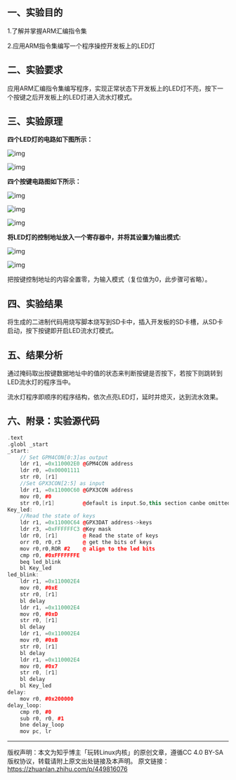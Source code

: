 ## 一、实验目的

1.了解并掌握ARM汇编指令集

2.应用ARM指令集编写一个程序操控开发板上的LED灯

## 二、实验要求

应用ARM汇编指令集编写程序，实现正常状态下开发板上的LED灯不亮，按下一个按键之后开发板上的LED灯进入流水灯模式。

## 三、实验原理

**四个LED灯的电路如下图所示：**

![img](https://pic1.zhimg.com/80/v2-614cfeecea624d60bcfd150387828214_720w.webp)

![img](https://pic1.zhimg.com/80/v2-614cfeecea624d60bcfd150387828214_720w.webp)

**四个按键电路图如下所示：**

![img](https://pic3.zhimg.com/80/v2-f42013cca1e1d4acbdf4a01b6cf2fc42_720w.webp)

![img](https://pic3.zhimg.com/80/v2-82d3485cc2fb992c64a639852770d812_720w.webp)

![img](https://pic4.zhimg.com/80/v2-09e73b394ae37b3209c7aa62b448c90f_720w.webp)

**将LED灯的控制地址放入一个寄存器中，并将其设置为输出模式:**

![img](https://pic4.zhimg.com/80/v2-d5010fee1006340b9416d2b9038ab67b_720w.webp)

![img](https://pic2.zhimg.com/80/v2-6b960d906551a8fdf50be58d586440d1_720w.webp)

把按键控制地址的内容全置零，为输入模式（复位值为0，此步骤可省略）。

## 四、实验结果

将生成的二进制代码用烧写脚本烧写到SD卡中，插入开发板的SD卡槽，从SD卡启动，按下按键即开启LED流水灯模式。

## 五、结果分析

通过掩码取出按键数据地址中的值的状态来判断按键是否按下，若按下则跳转到LED流水灯的程序当中。

流水灯程序即顺序的程序结构，依次点亮LED灯，延时并熄灭，达到流水效果。

## 六、附录：实验源代码

```cpp
.text
.globl _start
_start:
	// Set GPM4CON[0:3]as output
	ldr r1, =0x110002E0 @GPM4CON address 					
	ldr r0, =0x00001111
	str r0, [r1]
	//Set GPX3CON[2:5] as input
	ldr r1, =0x11000C60 @GPX3CON address
	mov r0, #0
	str r0,[r1]			@default is input.So,this section canbe omitted
Key_led:
	//Read the state of keys
	ldr r1, =0x11000C64 @GPX3DAT address->keys
	ldr r3, =0xFFFFFFC3 @Key mask
	ldr r0, [r1] 		@ Read the state of keys
	orr r0, r0,r3		@ get the bits of keys
	mov r0,r0,ROR #2	@ align to the led bits
	cmp r0, #0xFFFFFFFE
	beq led_blink
	bl Key_led
led_blink:
	ldr r1, =0x110002E4
	mov r0, #0xE
	str r0, [r1]
	bl delay
	ldr r1, =0x110002E4
	mov r0, #0xD
	str r0, [r1]
	bl delay
	ldr r1, =0x110002E4
	mov r0, #0xB
	str r0, [r1]
	bl delay
	ldr r1, =0x110002E4
	mov r0, #0x7
	str r0, [r1]
	bl delay
	bl Key_led
delay:
	mov r0, #0x200000
delay_loop:
	cmp r0, #0
	sub r0, r0, #1
	bne delay_loop
	mov pc, lr
```

-----

版权声明：本文为知乎博主「玩转Linux内核」的原创文章，遵循CC 4.0 BY-SA版权协议，转载请附上原文出处链接及本声明。
原文链接：https://zhuanlan.zhihu.com/p/449816076